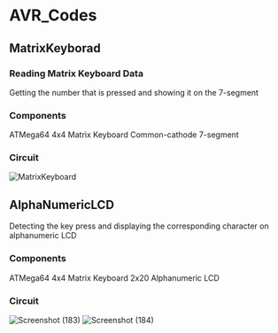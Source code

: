 # AVR_Codes
## MatrixKeyborad
### Reading Matrix Keyboard Data
Getting the number that is pressed and showing it on the 7-segment
### Components
ATMega64      4x4 Matrix Keyboard       Common-cathode 7-segment
### Circuit
![MatrixKeyboard](https://user-images.githubusercontent.com/76151058/144084018-81f2b8b9-436d-45a0-a9bd-c59a79f6e694.png)
## AlphaNumericLCD
Detecting the key press and displaying the corresponding character on alphanumeric LCD
### Components
ATMega64      4x4 Matrix Keyboard       2x20 Alphanumeric LCD
### Circuit
![Screenshot (183)](https://user-images.githubusercontent.com/76151058/145598242-986637f2-9447-44b7-af2b-458ff23caa8c.png)
![Screenshot (184)](https://user-images.githubusercontent.com/76151058/145598338-fbed493a-d2c7-4111-ba1b-f894eeb25ea0.png)
